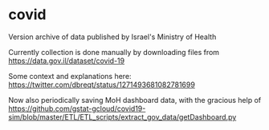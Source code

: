 # covid
Version archive of data published by Israel's Ministry of Health

Currently collection is done manually by downloading files from https://data.gov.il/dataset/covid-19

Some context and explanations here: https://twitter.com/dbreqt/status/1271493681082781699

Now also periodically saving MoH dashboard data, with the gracious help of https://github.com/gstat-gcloud/covid19-sim/blob/master/ETL/ETL_scripts/extract_gov_data/getDashboard.py
